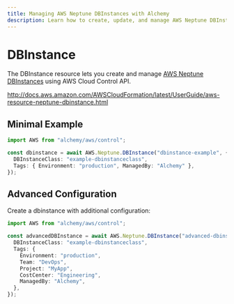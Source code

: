 ```yaml
---
title: Managing AWS Neptune DBInstances with Alchemy
description: Learn how to create, update, and manage AWS Neptune DBInstances using Alchemy Cloud Control.
---
```


# DBInstance

The DBInstance resource lets you create and manage [AWS Neptune DBInstances](https://docs.aws.amazon.com/neptune/latest/userguide/) using AWS Cloud Control API.

http://docs.aws.amazon.com/AWSCloudFormation/latest/UserGuide/aws-resource-neptune-dbinstance.html

## Minimal Example

```ts
import AWS from "alchemy/aws/control";

const dbinstance = await AWS.Neptune.DBInstance("dbinstance-example", {
  DBInstanceClass: "example-dbinstanceclass",
  Tags: { Environment: "production", ManagedBy: "Alchemy" },
});
```

## Advanced Configuration

Create a dbinstance with additional configuration:

```ts
import AWS from "alchemy/aws/control";

const advancedDBInstance = await AWS.Neptune.DBInstance("advanced-dbinstance", {
  DBInstanceClass: "example-dbinstanceclass",
  Tags: {
    Environment: "production",
    Team: "DevOps",
    Project: "MyApp",
    CostCenter: "Engineering",
    ManagedBy: "Alchemy",
  },
});
```

